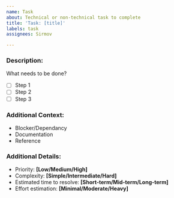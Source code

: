 ```yaml
---
name: Task
about: Technical or non-technical task to complete
title: 'Task: [title]'
labels: task
assignees: Sirmov

---
```


### Description:
What needs to be done?
- [ ] Step 1
- [ ] Step 2
- [ ] Step 3

### Additional Context:
- Blocker/Dependancy
- Documentation
- Reference

### Additional Details:
- Priority: **[Low/Medium/High]**
- Complexity: **[Simple/Intermediate/Hard]**
- Estimated time to resolve: **[Short-term/Mid-term/Long-term]**
- Effort estimation: **[Minimal/Moderate/Heavy]**
